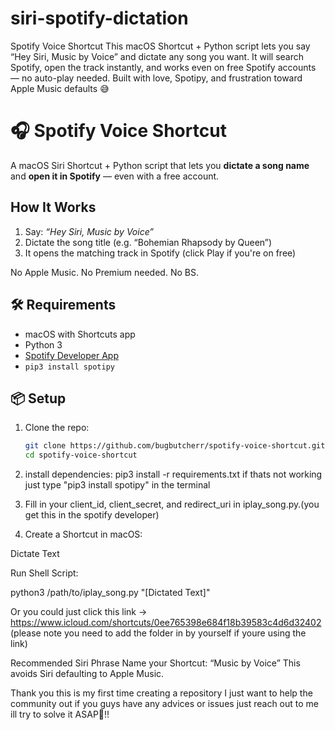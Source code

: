 # siri-spotify-dictation
Spotify Voice Shortcut This macOS Shortcut + Python script lets you say “Hey Siri, Music by Voice” and dictate any song you want. It will search Spotify, open the track instantly, and works even on free Spotify accounts — no auto-play needed.  Built with love, Spotipy, and frustration toward Apple Music defaults 😅
# 🎧 Spotify Voice Shortcut

A macOS Siri Shortcut + Python script that lets you **dictate a song name** and **open it in Spotify** — even with a free account.

##  How It Works

1. Say: _“Hey Siri, Music by Voice”_
2. Dictate the song title (e.g. “Bohemian Rhapsody by Queen”)
3. It opens the matching track in Spotify (click Play if you're on free)

No Apple Music. No Premium needed. No BS.

## 🛠 Requirements

- macOS with Shortcuts app
- Python 3
- [Spotify Developer App](https://developer.spotify.com/dashboard)
- `pip3 install spotipy`

## 📦 Setup

1. Clone the repo:
   ```bash
   git clone https://github.com/bugbutcherr/spotify-voice-shortcut.git
   cd spotify-voice-shortcut
   
2. install dependencies:
   pip3 install -r requirements.txt
   if thats not working just type "pip3 install spotipy" in the terminal
   
4. Fill in your client_id, client_secret, and redirect_uri in iplay_song.py.(you get this in the spotify developer)

5. Create a Shortcut in macOS:

Dictate Text

Run Shell Script:

python3 /path/to/iplay_song.py "[Dictated Text]"

Or you could just click this link -> https://www.icloud.com/shortcuts/0ee765398e684f18b39583c4d6d32402
(please note you need to add the folder in by yourself if youre using the link)

Recommended Siri Phrase
Name your Shortcut: “Music by Voice”
This avoids Siri defaulting to Apple Music.

Thank you this is my first time creating a repository I just want to help the community out if you guys have any advices or issues just reach out to me
ill try to solve it ASAP🫶!!


